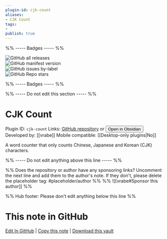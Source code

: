 ```yaml
---
plugin-id: cjk-count
aliases:
- CJK Count
tags: 
- 
publish: true
---
```


%% ----- Badges ----- %%

![GitHub all releases](https://img.shields.io/github/downloads/vrabe/obsidian-cjk-count/total?color=573E7A&logo=github&style=for-the-badge)   
![GitHub manifest version](https://img.shields.io/github/manifest-json/v/vrabe/obsidian-cjk-count?color=573E7A&logo=github&style=for-the-badge)   
![GitHub issues by-label](https://img.shields.io/github/issues/vrabe/obsidian-cjk-count/help%20wanted?color=573E7A&logo=github&style=for-the-badge)   
![GitHub Repo stars](https://img.shields.io/github/stars/vrabe/obsidian-cjk-count?color=573E7A&logo=github&style=for-the-badge)

%% ----- Badges ----- %%

%% ----- Do not edit this section ----- %%

# CJK Count

Plugin ID: `cjk-count`
Links: [GitHub repository](https://github.com/vrabe/obsidian-cjk-count) or [<button id=HH>Open in Obsidian</button>](obsidian://show-plugin?id=cjk-count)
Developed by: [[vrabe]]
Mobile compatible: [[Desktop-only plugins|No]]

A word counter that only counts Chinese, Japanese and Korean (CJK) characters.

%% ----- Do not edit anything above this line ----- %% 

%% Does the repository or author have any sponsoring links? Uncomment the next line and add them to the author's note. If they don't, please delete the placeholder tag: #placeholder/author %%
%% ![[vrabe#Sponsor this author]] %%

%% Hub footer: Please don't edit anything below this line %%

# This note in GitHub

<span class="git-footer">[Edit In GitHub](https://github.dev/obsidian-community/obsidian-hub/blob/main/02%20-%20Community%20Expansions/02.05%20All%20Community%20Expansions/Plugins/cjk-count.md "git-hub-edit-note") | [Copy this note](https://raw.githubusercontent.com/obsidian-community/obsidian-hub/main/02%20-%20Community%20Expansions/02.05%20All%20Community%20Expansions/Plugins/cjk-count.md "git-hub-copy-note") | [Download this vault](https://github.com/obsidian-community/obsidian-hub/archive/refs/heads/main.zip "git-hub-download-vault") </span>
